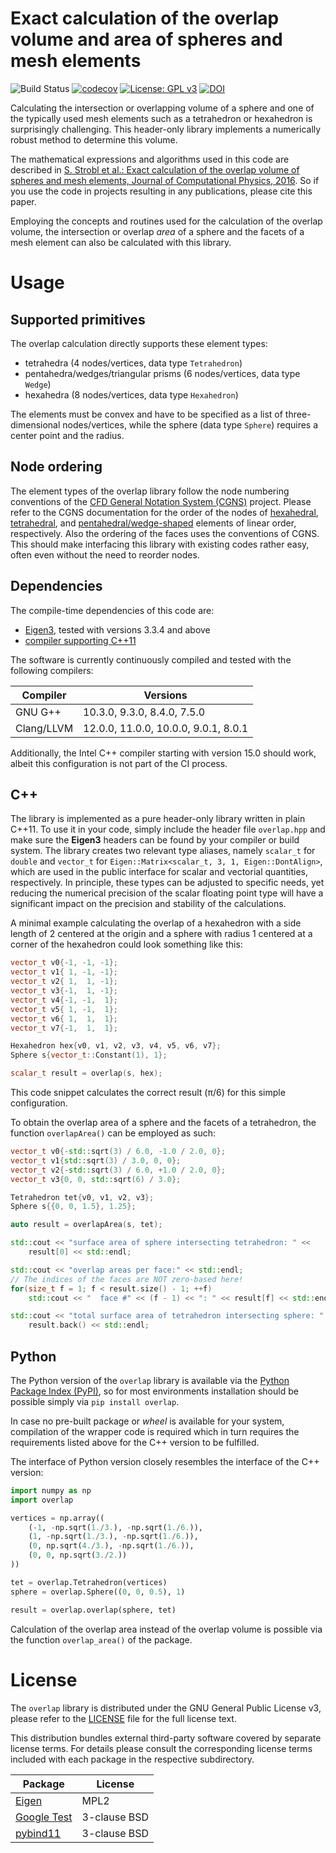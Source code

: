 # Exact calculation of the overlap volume and area of spheres and mesh elements

![Build Status](https://img.shields.io/github/actions/workflow/status/severinstrobl/overlap/build.yaml?branch=master)
[![codecov](https://codecov.io/gh/severinstrobl/overlap/branch/master/graph/badge.svg?token=GQ2L62OXXK)](https://codecov.io/gh/severinstrobl/overlap)
[![License: GPL v3](https://img.shields.io/badge/License-GPLv3-blue.svg)](./COPYING)
[![DOI](https://img.shields.io/badge/DOI-10.1016/j.jcp.2016.02.003-blue.svg)](https://dx.doi.org/10.1016/j.jcp.2016.02.003)

Calculating the intersection or overlapping volume of a sphere and one of the
typically used mesh elements such as a tetrahedron or hexahedron is
surprisingly challenging. This header-only library implements a numerically
robust method to determine this volume.

The mathematical expressions and algorithms used in this code are described in
[S. Strobl et al.: Exact calculation of the overlap volume of spheres and mesh
elements, Journal of Computational Physics, 2016](https://dx.doi.org/10.1016/j.jcp.2016.02.003).
So if you use the code in projects resulting in any publications, please cite
this paper.

Employing the concepts and routines used for the calculation of the overlap
volume, the intersection or overlap *area* of a sphere and the facets of a mesh
element can also be calculated with this library.

# Usage

## Supported primitives

The overlap calculation directly supports these element types:

- tetrahedra (4 nodes/vertices, data type `Tetrahedron`)
- pentahedra/wedges/triangular prisms (6 nodes/vertices, data type `Wedge`)
- hexahedra (8 nodes/vertices, data type `Hexahedron`)

The elements must be convex and have to be specified as a list of three-dimensional nodes/vertices,
while the sphere (data type `Sphere`) requires a center point and the radius.

## Node ordering

The element types of the overlap library follow the node numbering conventions
of the [CFD General Notation System (CGNS)](https://cgns.github.io/) project.
Please refer to the CGNS documentation for the order of the nodes of
[hexahedral](https://cgns.github.io/CGNS_docs_current/sids/conv.html#unst_hexa),
[tetrahedral](https://cgns.github.io/CGNS_docs_current/sids/conv.html#unst_tetra), and
[pentahedral/wedge-shaped](https://cgns.github.io/CGNS_docs_current/sids/conv.html#unst_penta)
elements of linear order, respectively. Also the ordering of the faces uses
the conventions of CGNS. This should make interfacing this library with
existing codes rather easy, often even without the need to reorder nodes.

## Dependencies

The compile-time dependencies of this code are:
- [Eigen3](http://eigen.tuxfamily.org), tested with versions 3.3.4 and above
- [compiler supporting C++11](https://en.cppreference.com/w/cpp/compiler_support#cpp11)

The software is currently continuously compiled and tested with the following
compilers:

| Compiler   | Versions |
|------------|----------|
| GNU G++    | 10.3.0, 9.3.0, 8.4.0, 7.5.0 |
| Clang/LLVM | 12.0.0, 11.0.0, 10.0.0, 9.0.1, 8.0.1 |

Additionally, the Intel C++ compiler starting with version 15.0 should work,
albeit this configuration is not part of the CI process.


## C++

The library is implemented as a pure header-only library written in plain
C++11. To use it in your code, simply include the header file `overlap.hpp` and
make sure the **Eigen3** headers can be found by your compiler or build system.
The library creates two relevant type aliases, namely `scalar_t` for `double`
and `vector_t` for `Eigen::Matrix<scalar_t, 3, 1, Eigen::DontAlign>`, which are
used in the public interface for scalar and vectorial quantities, respectively.
In principle, these types can be adjusted to specific needs, yet reducing the
numerical precision of the scalar floating point type will have a significant
impact on the precision and stability of the calculations.

A minimal example calculating the overlap of a hexahedron with a side length of
2 centered at the origin and a sphere with radius 1 centered at a corner of the
hexahedron could look something like this:
```cpp
vector_t v0{-1, -1, -1};
vector_t v1{ 1, -1, -1};
vector_t v2{ 1,  1, -1};
vector_t v3{-1,  1, -1};
vector_t v4{-1, -1,  1};
vector_t v5{ 1, -1,  1};
vector_t v6{ 1,  1,  1};
vector_t v7{-1,  1,  1};

Hexahedron hex{v0, v1, v2, v3, v4, v5, v6, v7};
Sphere s{vector_t::Constant(1), 1};

scalar_t result = overlap(s, hex);
```
This code snippet calculates the correct result (&pi;/6) for this simple
configuration.

To obtain the overlap area of a sphere and the facets of a tetrahedron, the
function `overlapArea()` can be employed as such:
```cpp
vector_t v0{-std::sqrt(3) / 6.0, -1.0 / 2.0, 0};
vector_t v1{std::sqrt(3) / 3.0, 0, 0};
vector_t v2{-std::sqrt(3) / 6.0, +1.0 / 2.0, 0};
vector_t v3{0, 0, std::sqrt(6) / 3.0};

Tetrahedron tet{v0, v1, v2, v3};
Sphere s{{0, 0, 1.5}, 1.25};

auto result = overlapArea(s, tet);

std::cout << "surface area of sphere intersecting tetrahedron: " <<
    result[0] << std::endl;

std::cout << "overlap areas per face:" << std::endl;
// The indices of the faces are NOT zero-based here!
for(size_t f = 1; f < result.size() - 1; ++f)
    std::cout << "  face #" << (f - 1) << ": " << result[f] << std::endl;

std::cout << "total surface area of tetrahedron intersecting sphere: " <<
    result.back() << std::endl;
```

## Python

The Python version of the `overlap` library is available via the [Python
Package Index (PyPI)](https://pypi.org/project/overlap/), so for most
environments installation should be possible simply via `pip install overlap`.

In case no pre-built package or *wheel* is available for your system, compilation of the
wrapper code is required which in turn requires the requirements listed above
for the C++ version to be fulfilled.

The interface of Python version closely resembles the interface of the C++ version:

```python
import numpy as np
import overlap

vertices = np.array((
    (-1, -np.sqrt(1./3.), -np.sqrt(1./6.)),
    (1, -np.sqrt(1./3.), -np.sqrt(1./6.)),
    (0, np.sqrt(4./3.), -np.sqrt(1./6.)),
    (0, 0, np.sqrt(3./2.))
))

tet = overlap.Tetrahedron(vertices)
sphere = overlap.Sphere((0, 0, 0.5), 1)

result = overlap.overlap(sphere, tet)
```

Calculation of the overlap area instead of the overlap volume is possible via
the function `overlap_area()` of the package.

# License

The `overlap` library is distributed under the GNU General Public
License v3, please refer to the [LICENSE](LICENSE) file for the full license
text.

This distribution bundles external third-party software covered by separate
license terms. For details please consult the corresponding license terms
included with each package in the respective subdirectory.

| Package     | License |
|-------------|----------|
| [Eigen](http://eigen.tuxfamily.org) | MPL2 |
| [Google Test](https://github.com/google/googletest) | 3-clause BSD |
| [pybind11](https://github.com/pybind/pybind11) | 3-clause BSD |
